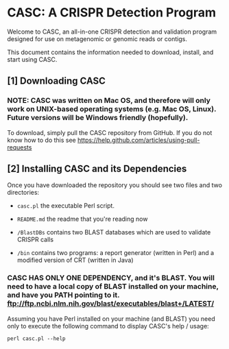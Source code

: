 CASC: A CRISPR Detection Program
================================

Welcome to CASC, an all-in-one CRISPR detection and validation
program designed for use on metagenomic or genomic reads or contigs.

This document contains the information needed to download, install,
and start using CASC.

[1] Downloading CASC
--------------------

### NOTE: CASC was written on Mac OS, and therefore will only work on UNIX-based operating systems (e.g. Mac OS, Linux). Future versions will be Windows friendly (hopefully).

To download, simply pull the CASC repository from GitHub. If you do not know how to do this see https://help.github.com/articles/using-pull-requests

[2] Installing CASC and its Dependencies
----------------------------------------

Once you have downloaded the repository you should see two files and two directories:

  * `casc.pl` the executable Perl script.

  * `README.md` the readme that you're reading now

  * `/BlastDBs` contains two BLAST databases which are used to validate CRISPR calls
  
  * `/bin` contains two programs: a report generator (written in Perl) and a modified version of CRT (written in Java)

### CASC HAS ONLY ONE DEPENDENCY, and it's BLAST. You will need to have a local copy of BLAST installed on your machine, and have you PATH pointing to it. ftp://ftp.ncbi.nlm.nih.gov/blast/executables/blast+/LATEST/

Assuming you have Perl installed on your machine (and BLAST) you need only to execute the following command to display CASC's help / usage:

    perl casc.pl --help

